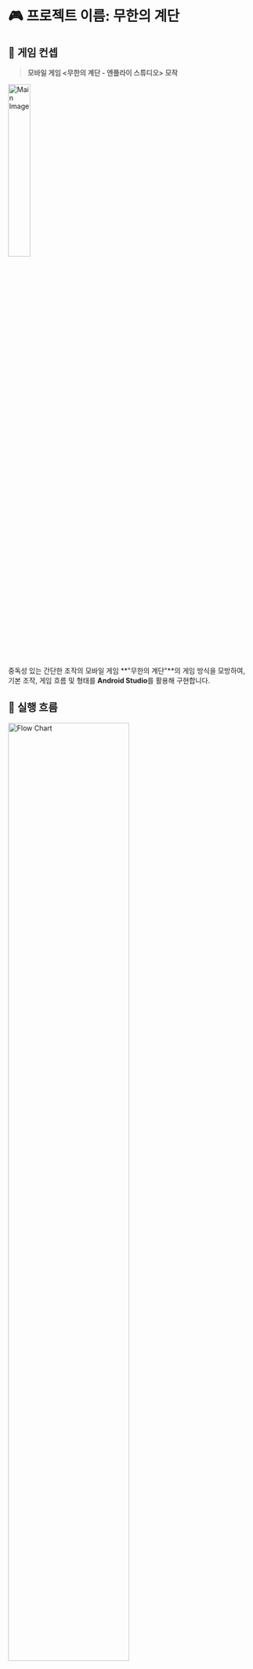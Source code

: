# 🎮 프로젝트 이름: 무한의 계단

## 📌 게임 컨셉  
> **모바일 게임 <무한의 계단 - 엔플라이 스튜디오> 모작**

<img src="https://github.com/user-attachments/assets/ec34232b-3bfe-4fa1-9ea0-e3e09759fb3a" width="30%" alt="Main Image"/>

중독성 있는 간단한 조작의 모바일 게임 **"무한의 계단"**의 게임 방식을 모방하여,  
기본 조작, 게임 흐름 및 형태를 **Android Studio**를 활용해 구현합니다.


## 🔄 실행 흐름

<img src="https://github.com/user-attachments/assets/a87c217d-503a-4151-acaa-bd44645110d9" width="70%" alt="Flow Chart"/>


- 좌측: **메인 화면**  
- 우측: **게임 진행 화면**

### 🎯 게임 진행 방식
![image](https://github.com/user-attachments/assets/76474f61-8857-49f9-a8c4-2fd261a0ffd6)





## 🗓️ 개발 일정

| 주차 | 내용 |
|------|------|
| 1주차 | 리소스 수집 및 환경 설정 |
| 2주차 | 프레임워크 구현 |
| 3주차 | 캐릭터 구현 |
| 4주차 | 계단 및 장애물 생성 로직 |
| 5주차 | 점수 및 게임 오버 시스템 |
| 6주차 | 아이템 구현 |
| 7주차 | 사운드 및 효과 추가 |
| 8주차 | 최종 점검 및 발표 자료 준비 |

---
